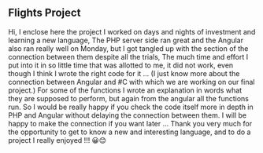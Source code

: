 ## Flights Project 
Hi,
I enclose here the project I worked on days and nights of investment and learning a new language,
The PHP server side ran great and the Angular also ran really well on Monday, 
but I got tangled up with the section of the connection between them despite all the trials,
The much time and effort I put into it in so little time that was allotted to me, it did not work,
even though I think I wrote the right code for it ...
(I just know more about the connection between Angular and #C with which we are working on our final project.)
For some of the functions I wrote an explanation in words what they are supposed to perform,
but again from the angular all the functions run.
So I would be really happy if you check the code itself more in depth in PHP and Angular without delaying the connection between them.
I will be happy to make the connection if you want later ...
Thank you very much for the opportunity to get to know a new and interesting language, and to do a project I really enjoyed !!! 😀😊
